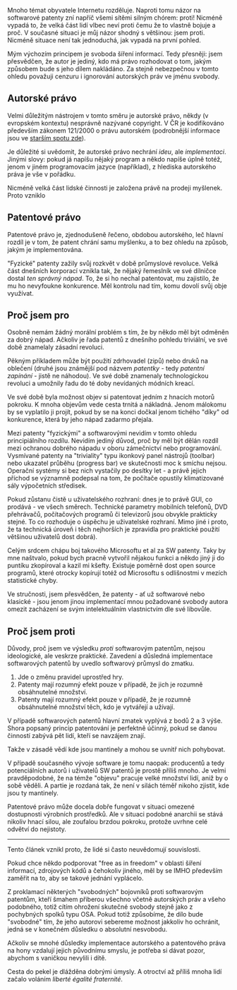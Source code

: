 <!-- dcterms:identifier = riderweblog#194 -->
<!-- dcterms:title = Softwarové patenty: nemám je rád, ale chápu je -->
<!-- dcterms:abstract = Mnoho témat obyvatele Internetu rozděluje. Boj proti softwarovým patentům je zdá se spojil. Vědí ale, proti čemu vlastně bojují? -->
<!-- np9:categoryId = 2 -->
<!-- x4w:category = Lidé a jiná zvěř -->
<!-- np9:authorId = 1 -->
<!-- np9:authorEmail = michal.valasek@altairis.cz -->
<!-- dcterms:creator = Michal Altair Valášek -->
<!-- dcterms:created = 2005-01-27T04:25:55.61+01:00 -->
<!-- dcterms:date = 2005-01-27T04:25:55.61+01:00 -->

Mnoho témat obyvatele Internetu rozděluje. Naproti tomu názor na softwarové patenty zní napříč všemi sítěmi silným chórem: proti! Nicméně vypadá to, že velká část lidí vlbec neví proti čemu že to vlastně bojuje a proč. V současné situaci je můj názor shodný s většinou: jsem proti. Nicméně situace není tak jednoduchá, jak vypadá na první pohled.

Mým výchozím principem je svoboda šíření informací. Tedy přesněji: jsem přesvědčen, že autor je jediný, kdo má právo rozhodovat o tom, jakým způsobem bude s jeho dílem nakládáno. Za stejně nebezpečnou v tomto ohledu považuji cenzuru i ignorování autorských práv ve jménu svobody.

## Autorské právo

Velmi důležitým nástrojem v tomto směru je autorské právo, někdy (v evropském kontextu) nesprávně nazývané copyright. V ČR je kodifikováno především zákonem 121/2000 o právu autorském (podrobnější informace jsou ve [starším spotu zde](/entry/article-20031010.aspx)).

Je důležité si uvědomit, že autorské právo nechrání *ideu*, ale *implementaci*. Jinými slovy: pokud já napíšu nějaký program a někdo napíše úplně totéž, jenom v jiném programovacím jazyce (například), z hlediska autorského práva je vše v pořádku.

Nicméně velká část lidské činnosti je založena právě na prodeji myšlenek. Proto vzniklo

## Patentové právo

Patentové právo je, zjednodušeně řečeno, obdobou autorského, leč hlavní rozdíl je v tom, že patent chrání samu myšlenku, a to bez ohledu na způsob, jakým je implementována.

"Fyzické" patenty zažily svůj rozkvět v době průmyslové revoluce. Velká část dnešních korporací vznikla tak, že nějaký řemeslník ve své dílničce dostal *ten správný nápad*. To, že si ho nechal patentovat, mu zajistilo, že mu ho nevyfoukne konkurence. Měl kontrolu nad tím, komu dovolí svůj obje využívat.

## Proč jsem pro

Osobně nemám žádný morální problém s tím, že by někdo měl být odměněn za dobrý nápad. Ačkoliv je řada patentů z dnešního pohledu triviální, ve své době znamelaly zásadní revoluci.

Pěkným příkladem může být použití zdrhovadel (zipů) nebo druků na oblečení (druhé jsou známější pod názvem *patentky* - tedy *patentní zapínání* - jistě ne náhodou). Ve své době znamenaly technologickou revoluci a umožnily řadu do té doby nevídaných módních kreací.

Ve své době byla možnost objev si patentovat jedním z hnacích motorů pokroku. K mnoha objevům vede cesta trnitá a nákladná. Jenom málokomu by se vyplatilo ji projít, pokud by se na konci dočkal jenom tichého "díky" od konkurence, která by jeho nápad zadarmo přejala.

Mezi patenty "fyzickými" a softwarovými nevidím v tomto ohledu principiálního rozdílu. Nevidím jediný důvod, proč by měl být dělán rozdíl mezi ochranou dobrého nápadu v oboru zámečnictví nebo programování. Vysmívané patenty na "triviality" typu ikonkový panel nástrojů (toolbar) nebo ukazatel průběhu (progress bar) ve skutečnosti moc k smíchu nejsou. Operační systémy si bez nich vystačily po desítky let - a právě jejich příchod se významně podepsal na tom, že počítače opustily klimatizované sály výpočetních středisek.

Pokud zůstanu čistě u uživatelského rozhraní: dnes je to právě GUI, co prodává - ve všech směrech. Technické parametry mobilních telefonů, DVD přehrávačů, počítačových programů či televizorů jsou obvykle prakticky stejné. To co rozhoduje o úspěchu je uživatelské rozhraní. Mimo jiné i proto, že ta technická úroveň i těch nejhorších je zpravidla pro praktické použití většinou uživatelů dost dobrá).

Celým srdcem chápu boj takového Microsoftu et al za SW patenty. Taky by mne naštvalo, pokud bych pracně vytvořil nějakou funkci a někdo jiný ji do puntíku zkopíroval a kazil mi kšefty. Existuje poměrně dost open source programů, které otrocky kopírují totéž od Microsoftu s odlišnostmi v mezích statistické chyby.

Ve stručnosti, jsem přesvědčen, že patenty - ať už softwarové nebo klasické - jsou jenom jinou implementací mnou požadované svobody autora omezit zacházení se svým intelektuálním vlastnictvím dle své libovůle.

## Proč jsem proti

Důvody, proč jsem ve výsledku *proti* softwarovým patentům, nejsou ideologické, ale veskrze praktické. Zavedení a důsledná implementace softwarových patentů by uvedlo softwarový průmysl do zmatku.

1.  Jde o změnu pravidel uprostřed hry.
2.  Patenty mají rozumný efekt pouze v případě, že jich je rozumně obsáhnutelné množství.
3.  Patenty mají rozumný efekt pouze v případě, že je rozumně obsáhnutelné množství těch, kdo je vytvářejí a užívají.

V případě softwarových patentů hlavní zmatek vyplývá z bodů 2 a 3 výše. Shora popsaný princip patentování je perfektně účinný, pokud se danou činností zabývá pět lidí, kteří se navzájem znají. 

Takže v zásadě vědí kde jsou mantinely a mohou se uvnitř nich pohybovat.

V případě současného vývoje software je tomu naopak: producentů a tedy potenciálních autorů i uživatelů SW patentů je prostě příliš mnoho. Je velmi pravděpodobné, že na témže "objevu" pracuje velké množství lidí, aniž by o sobě věděli. A partie je rozdaná tak, že není v silách téměř nikoho zjistit, kde jsou ty mantinely.

Patentové právo může docela dobře fungovat v situaci omezené dostupnosti výrobních prostředků. Ale v situaci podobné anarchii se stává nikoliv hnací silou, ale zoufalou brzdou pokroku, protože uvrhne celé odvětví do nejistoty.

- - - - -

Tento článek vznikl proto, že lidé si často neuvědomují souvislosti.

Pokud chce někdo podporovat "free as in freedom" v oblasti šíření informací, zdrojových kódů a čehokoliv jiného, měl by se IMHO především zaměřit na to, aby se takové jednání vyplácelo.

Z proklamací některých "svobodných" bojovníků proti softwarovým patentům, kteří šmahem přiberou všechno včetně autorských práv a všeho podobného, totiž cítím ohrožení skutečné svobody stejně jako z pochybných spolků typu OSA. Pokud totiž způsobíme, že dílo bude "svobodné" tím, že jeho autorovi sebereme možnost jakkoliv ho ochránit, jedná se v konečném důsledku o absolutní nesvobodu.

Ačkoliv se mnohé důsledky implementace autorského a patentového práva na hony vzdalují jejich původnímu smyslu, je potřeba si dávat pozor, abychom s vaničkou nevylili i dítě.

Cesta do pekel je dlážděna dobrými úmysly. A otroctví až příliš mnoha lidí začalo voláním *liberté égalité fraternité*.